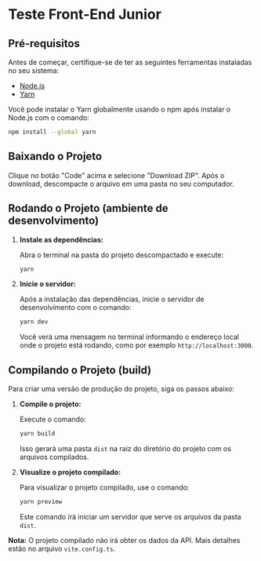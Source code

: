 # Teste Front-End Junior

## Pré-requisitos

Antes de começar, certifique-se de ter as seguintes ferramentas instaladas no seu sistema:

- [Node.js](https://nodejs.org/en)
- [Yarn](https://classic.yarnpkg.com/en/docs/install/#windows-stable)

Você pode instalar o Yarn globalmente usando o npm após instalar o Node.js com o comando:

```bash
npm install --global yarn
```

## Baixando o Projeto

Clique no botão "Code" acima e selecione "Download ZIP". Após o download, descompacte o arquivo em uma pasta no seu computador.

## Rodando o Projeto (ambiente de desenvolvimento)

1. **Instale as dependências:**

   Abra o terminal na pasta do projeto descompactado e execute:

   ```bash
   yarn
   ```

2. **Inicie o servidor:**

   Após a instalação das dependências, inicie o servidor de desenvolvimento com o comando:

   ```bash
   yarn dev
   ```

   Você verá uma mensagem no terminal informando o endereço local onde o projeto está rodando, como por exemplo `http://localhost:3000`.

## Compilando o Projeto (build)

Para criar uma versão de produção do projeto, siga os passos abaixo:

1. **Compile o projeto:**

   Execute o comando:

   ```bash
   yarn build
   ```

   Isso gerará uma pasta `dist` na raiz do diretório do projeto com os arquivos compilados.

2. **Visualize o projeto compilado:**

   Para visualizar o projeto compilado, use o comando:

   ```bash
   yarn preview
   ```

   Este comando irá iniciar um servidor que serve os arquivos da pasta `dist`.

**Nota:** O projeto compilado não irá obter os dados da API. Mais detalhes estão no arquivo `vite.config.ts`.